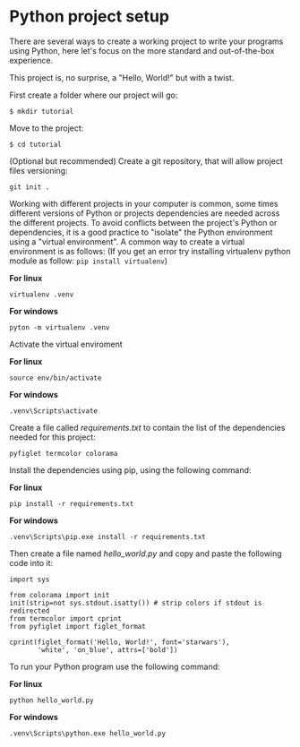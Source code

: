 # Python project setup

There are several ways to create a working project to write your programs using Python, here let's focus on the more standard and out-of-the-box experience.

This project is, no surprise, a "Hello, World!" but with a twist.

First create a folder where our project will go:

`
$ mkdir tutorial
`

Move to the project:

`
$ cd tutorial
`

(Optional but recommended) Create a git repository, that will allow project files versioning:

`
git init .
`

Working with different projects in your computer is common, some times different versions of Python or projects dependencies are needed across the different projects. To avoid conflicts between the project's Python or dependencies, it is a good practice to "isolate" the Python environment using a "virtual environment". A common way to create a virtual environment is as follows:
(If you get an error try installing virtualenv python module as follow: `pip install virtualenv`)

__For linux__

`
virtualenv .venv
`

__For windows__

`
pyton -m virtualenv .venv
`

Activate the virtual enviroment

__For linux__

`
source env/bin/activate
`

__For windows__

`
.venv\Scripts\activate
`

Create a file called _requirements.txt_ to contain the list of the dependencies needed for this project:

`
pyfiglet
termcolor
colorama
`

Install the dependencies using pip, using the following command:

__For linux__

`
pip install -r requirements.txt
`

__For windows__

`
.venv\Scripts\pip.exe install -r requirements.txt
`

Then create a file named *hello_world.py* and copy and paste the following code into it:

```
import sys

from colorama import init
init(strip=not sys.stdout.isatty()) # strip colors if stdout is redirected
from termcolor import cprint
from pyfiglet import figlet_format

cprint(figlet_format('Hello, World!', font='starwars'),
       'white', 'on_blue', attrs=['bold'])
```

To run your Python program use the following command:

__For linux__

`
python hello_world.py
`

__For windows__

`
.venv\Scripts\python.exe hello_world.py
`